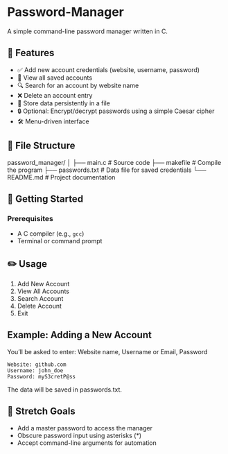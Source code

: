 # Password-Manager
A simple command-line password manager written in C. 

## 🧰 Features

- ✅ Add new account credentials (website, username, password)
- 📄 View all saved accounts
- 🔍 Search for an account by website name
- ❌ Delete an account entry
- 💾 Store data persistently in a file
- 🔒 Optional: Encrypt/decrypt passwords using a simple Caesar cipher
- 🛠 Menu-driven interface

## 📁 File Structure
password_manager/
│
├── main.c # Source code
├── makefile # Compile the program
├── passwords.txt # Data file for saved credentials
└── README.md # Project documentation

## 🔧 Getting Started

### Prerequisites
- A C compiler (e.g., `gcc`)
- Terminal or command prompt

## ✏️ Usage
1. Add New Account
2. View All Accounts
3. Search Account
4. Delete Account
5. Exit

## Example: Adding a New Account
You’ll be asked to enter: Website name, Username or Email, Password
```
Website: github.com
Username: john_doe
Password: myS3cretP@ss
```
The data will be saved in passwords.txt.

## 🌱 Stretch Goals
- Add a master password to access the manager
- Obscure password input using asterisks (*)
- Accept command-line arguments for automation
